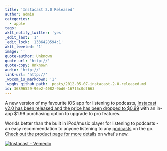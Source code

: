 ```yaml
---
title: 'Instacast 2.0 Released'
author: admin
categories:
  - apple
tags: 
aktt_notify_twitter: 'yes'
_edit_last: '1'
_edit_lock: '1336428594:1'
aktt_tweeted: '1'
image: ''
quote-author: Unknown
quote-url: 'http://'
quote-copy: Unknown
audio: 'http://'
link-url: 'http://'
_wpcom_is_markdown: '1'
_wpghs_github_path: _posts/2012-05-07-instacast-2-0-released.md
id: 36896529-96e2-4082-9bd6-167f5c0df663
---
```

<p>A new version of my favourite iOS app for listening to podcasts, <a href="http://click.linksynergy.com/fs-bin/stat?id=6PFrOqNV4B8&offerid=146261&type=3&subid=0&tmpid=1826&RD_PARM1=http%253A%252F%252Fitunes.apple.com%252Fca%252Fapp%252Finstacast%252Fid420368235%253Fmt%253D8%2526uo%253D4%2526partnerId%253D30" target="itunes_store">Instacast v2.0 has been released and the price has been dropped to $0.99</a> with an in-app $1.99 purchasing option to upgrade to pro features.</p>
<p>Worlds better than the built in iPod/music player for listening to podcasts - an easy recommendation to anyone listening to any <a href="http://ssktn.com">podcasts</a> on the go. <a href="http://vemedio.com/products/instacast">Check out the product page for more details</a> on what's new.</p>
<p><a href="http://click.linksynergy.com/fs-bin/stat?id=6PFrOqNV4B8&offerid=146261&type=3&subid=0&tmpid=1826&RD_PARM1=http%253A%252F%252Fitunes.apple.com%252Fca%252Fapp%252Finstacast%252Fid420368235%253Fmt%253D8%2526uo%253D4%2526partnerId%253D30" target="itunes_store"><img src="http://r.mzstatic.com/images/web/linkmaker/badge_appstore-lrg.gif" alt="Instacast - Vemedio" style="border: 0;"/></a></p>
